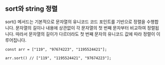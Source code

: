 ## sort와 string 정렬  

sort() 메서드는 기본적으로 문자열의 유니코드 코드 포인트를 기반으로 정렬을 수행합니다. 
문자열의 길이나 내용에 상관없이 각 문자열의 첫 번째 문자부터 비교하여 정렬됩니다. 
따라서 문자열의 길이가 다르더라도 첫 번째 문자의 유니코드 값에 따라 정렬이 이루어집니다.

```
const arr = ["119", "97674223", "1195524421"];

arr.sort() // ["119", "1195524421", "97674223"];
```

